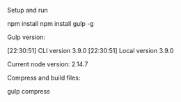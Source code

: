 Setup and run

npm install
npm install gulp -g

Gulp version:

[22:30:51] CLI version 3.9.0
[22:30:51] Local version 3.9.0

Current node version: 2.14.7


Compress and build files:

  gulp compress
